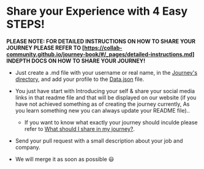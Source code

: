 # Share your Experience with 4 Easy STEPS!

**PLEASE NOTE: FOR DETAILED INSTRUCTIONS ON HOW TO SHARE YOUR JOURNEY PLEASE REFER TO [https://collab-community.github.io/journey-book/#/_pages/detailed-instructions.md] INDEPTH DOCS ON HOW TO SHARE YOUR JOURNEY!**

- Just create a .md file with your username or real name, in the [Journey's directory](https://github.com/collab-community/journey-book/tree/main/journeys), and add your profile to the [Data.json](https://github.com/collab-community/journey-book/blob/main/Data.json) file.

- You just have start with Introducing your self & share your social media links in that readme file and that will be displayed on our website (if you have not achieved something as of creating the journey currently,
As you learn something new you can always update your README file)..

    - If you want to know what exactly your journey should inculde please refer to [What should I share in my journey?](https://collab-community.github.io/journey-book/#/_pages/what-should-i-share).
    
- Send your pull request with a small description about your job and company.

- We will merge it as soon as possible 😃
